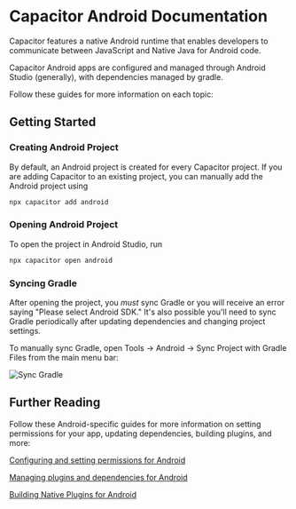 # Capacitor Android Documentation

Capacitor features a native Android runtime that enables developers to communicate between JavaScript and Native Java for Android code.

Capacitor Android apps are configured and managed through Android Studio (generally), with dependencies managed by gradle.

Follow these guides for more information on each topic:

## Getting Started

### Creating Android Project

By default, an Android project is created for every Capacitor project. If you are adding Capacitor to an existing
project, you can manually add the Android project using

```bash
npx capacitor add android
```

### Opening Android Project

To open the project in Android Studio, run

```bash
npx capacitor open android
```

### Syncing Gradle

After opening the project, you _must_ sync Gradle or you will receive an error saying "Please select Android SDK." It's also possible you'll need to sync
Gradle periodically after updating dependencies and changing project settings.

To manually sync Gradle, open Tools -> Android -> Sync Project with Gradle Files from the main menu bar:

![Sync Gradle](/assets/img/docs/android/sync-gradle.png)

## Further Reading

Follow these Android-specific guides for more information on setting permissions for your app, updating dependencies, building
plugins, and more:

[Configuring and setting permissions for Android](./configuration.html)

[Managing plugins and dependencies for Android](./managing-dependencies.html)

[Building Native Plugins for Android](./plugins.html)